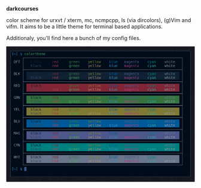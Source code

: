 
**darkcourses** 

color scheme for urxvt / xterm, mc, ncmpcpp, ls (via dircolors), (g)Vim and vifm. It aims to be a little theme for terminal based applications.

Additionaly, you'll find here a bunch of my config files.

![darkcourses (shot)](https://github.com/bohoomil/darkcourses/raw/master/darkcourses.png "darkcourses")

